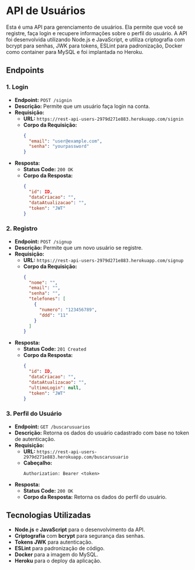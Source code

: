 # API de Usuários

Esta é uma API para gerenciamento de usuários. Ela permite que você se registre, faça login e recupere informações sobre o perfil do usuário. A API foi desenvolvida utilizando Node.js e JavaScript, e utiliza criptografia com bcrypt para senhas, JWK para tokens, ESLint para padronização, Docker como container para MySQL e foi implantada no Heroku.

## Endpoints

### 1. **Login**
- **Endpoint:** `POST /signin`
- **Descrição:** Permite que um usuário faça login na conta.
- **Requisição:**
  - **URL:** `https://rest-api-users-2979d271e883.herokuapp.com/signin`
  - **Corpo da Requisição:**
    ```json
    {
      "email": "user@example.com",
      "senha": "yourpassword"
    }
    ```
- **Resposta:**
  - **Status Code:** `200 OK`
  - **Corpo da Resposta:**
    ```json
    {
      "id": ID,
      "dataCriacao": "",
      "dataAtualizacao": "",
      "token": "JWT"
    }
    ```

### 2. **Registro**
- **Endpoint:** `POST /signup`
- **Descrição:** Permite que um novo usuário se registre.
- **Requisição:**
  - **URL:** `https://rest-api-users-2979d271e883.herokuapp.com/signup`
  - **Corpo da Requisição:**
    ```json
    {
      "nome": "",
      "email": "",
      "senha": "",
      "telefones": [
        {
          "numero": "123456789",
          "ddd": "11"
        }
      ]
    }
    ```
- **Resposta:**
  - **Status Code:** `201 Created`
  - **Corpo da Resposta:**
    ```json
    {
      "id": ID,
      "dataCriacao": "",
      "dataAtualizacao": "",
      "ultimoLogin": null,
      "token": "JWT"
    }
    ```

### 3. **Perfil do Usuário**
- **Endpoint:** `GET /buscarusuarios`
- **Descrição:** Retorna os dados do usuário cadastrado com base no token de autenticação.
- **Requisição:**
  - **URL:** `https://rest-api-users-2979d271e883.herokuapp.com/buscarusuario`
  - **Cabeçalho:**
    ```
    Authorization: Bearer <token>
    ```
- **Resposta:**
  - **Status Code:** `200 OK`
  - **Corpo da Resposta:** Retorna os dados do perfil do usuário.

## Tecnologias Utilizadas

- **Node.js** e **JavaScript** para o desenvolvimento da API.
- **Criptografia** com **bcrypt** para segurança das senhas.
- **Tokens JWK** para autenticação.
- **ESLint** para padronização de código.
- **Docker** para a imagem do MySQL.
- **Heroku** para o deploy da aplicação.
